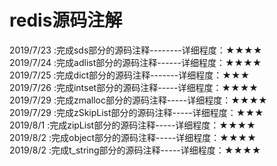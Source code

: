 ﻿# redis源码注解  
2019/7/23 :完成sds部分的源码注释--------详细程度：★★★★  
2019/7/24 :完成adlist部分的源码注释------详细程度：★★★★  
2019/7/25 :完成dict部分的源码注释-------详细程度：★★★   
2019/7/26 :完成intset部分的源码注释-----详细程度：★★★★   
2019/7/29 :完成zmalloc部分的源码注释-----详细程度：★★★★   
2019/7/29 :完成zSkipList部分的源码注释-----详细程度：★★★   
2019/8/1  :完成zipList部分的源码注释-----详细程度：★★★★   
2019/8/2  :完成object部分的源码注释-----详细程度：★★★★   
2019/8/2  :完成t_string部分的源码注释-----详细程度：★★★★   